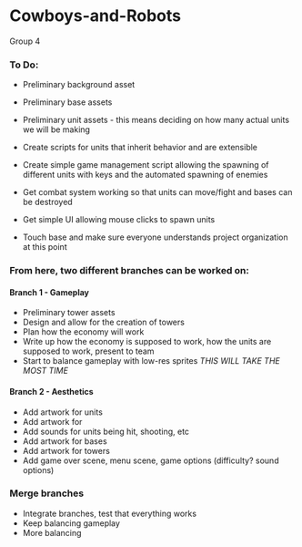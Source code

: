 # Cowboys-and-Robots
Group 4


### To Do:

* Preliminary background asset
* Preliminary base assets
* Preliminary unit assets - this means deciding on how many actual units we will be making

* Create scripts for units that inherit behavior and are extensible
* Create simple game management script allowing the spawning of different units with keys and the automated spawning of enemies
* Get combat system working so that units can move/fight and bases can be destroyed

* Get simple UI allowing mouse clicks to spawn units
* Touch base and make sure everyone understands project organization at this point


### From here, two different branches can be worked on:

#### Branch 1 - Gameplay

* Preliminary tower assets
* Design and allow for the creation of towers
* Plan how the economy will work
* Write up how the economy is supposed to work, how the units are supposed to work, present to team
* Start to balance gameplay with low-res sprites *THIS WILL TAKE THE MOST TIME*

#### Branch 2 - Aesthetics

* Add artwork for units
* Add artwork for 
* Add sounds for units being hit, shooting, etc
* Add artwork for bases
* Add artwork for towers
* Add game over scene, menu scene, game options (difficulty? sound options)

### Merge branches

* Integrate branches, test that everything works
* Keep balancing gameplay
* More balancing

